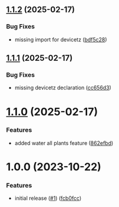 ## [1.1.2](https://github.com/GonzaloHirsch/alexa-skill-my-plants/compare/v1.1.1...v1.1.2) (2025-02-17)


### Bug Fixes

* missing import for devicetz ([bdf5c28](https://github.com/GonzaloHirsch/alexa-skill-my-plants/commit/bdf5c28a7436dcc025daf1d547cfe0c27a80f34f))

## [1.1.1](https://github.com/GonzaloHirsch/alexa-skill-my-plants/compare/v1.1.0...v1.1.1) (2025-02-17)


### Bug Fixes

* missing devicetz declaration ([cc656d3](https://github.com/GonzaloHirsch/alexa-skill-my-plants/commit/cc656d338aee12893ba6799ce804c8aa69fb8d24))

# [1.1.0](https://github.com/GonzaloHirsch/alexa-skill-my-plants/compare/v1.0.0...v1.1.0) (2025-02-17)


### Features

* added water all plants feature ([862efbd](https://github.com/GonzaloHirsch/alexa-skill-my-plants/commit/862efbd4c1549c5260d1d64299319028f51acd08))

# 1.0.0 (2023-10-22)


### Features

* initial release ([#1](https://github.com/GonzaloHirsch/alexa-skill-my-plants/issues/1)) ([fcb0fcc](https://github.com/GonzaloHirsch/alexa-skill-my-plants/commit/fcb0fcc0e5a46d798764007141bfe7f127f61b06))
